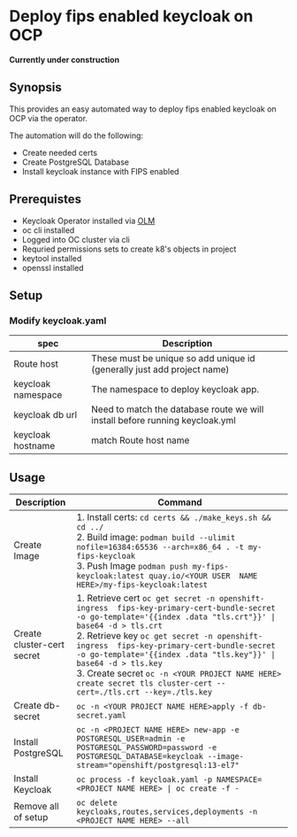 # Deploy fips enabled keycloak on OCP
**Currently under construction**

## Synopsis
This provides an easy automated way to deploy fips enabled keycloak on OCP via the operator.

The automation will do the following:
- Create needed certs
- Create PostgreSQL Database
- Install keycloak instance with FIPS enabled


## Prerequistes

- Keycloak Operator installed via [OLM](https://www.keycloak.org/operator/installation)
- oc cli installed
- Logged into OC cluster via cli
- Requried permissions sets to create k8's objects in project
- keytool installed
- openssl installed

## Setup
### Modify keycloak.yaml

| spec | Description |
| --- | --- |
| Route host | These must be unique so add unique id (generally just add project name)
| keycloak namespace | The namespace to deploy keycloak app.
| keycloak db url | Need to match the database route we will install before running keycloak.yml
| keycloak hostname | match Route host name

## Usage
| Description | Command |
| ----------- | ------- |
Create Image  | 1. Install certs: `cd certs && ./make_keys.sh && cd ../` <br> 2. Build image: `podman build --ulimit nofile=16384:65536 --arch=x86_64 . -t my-fips-keycloak` <br> 3. Push Image `podman push my-fips-keycloak:latest quay.io/<YOUR USER  NAME HERE>/my-fips-keycloak:latest`
Create cluster-cert secret  | 1. Retrieve cert `oc get secret -n openshift-ingress  fips-key-primary-cert-bundle-secret -o go-template='{{index .data "tls.crt"}}' \| base64 -d > tls.crt` <br> 2. Retrieve key `oc get secret -n openshift-ingress  fips-key-primary-cert-bundle-secret -o go-template='{{index .data "tls.key"}}' \| base64 -d > tls.key` <br> 3. Create secret `oc -n <YOUR PROJECT NAME HERE> create secret tls cluster-cert --cert=./tls.crt --key=./tls.key`
Create db-secret | `oc -n <YOUR PROJECT NAME HERE>apply -f db-secret.yaml`
Install PostgreSQL | `oc -n <PROJECT NAME HERE> new-app -e POSTGRESQL_USER=admin -e POSTGRESQL_PASSWORD=password -e POSTGRESQL_DATABASE=keycloak --image-stream="openshift/postgresql:13-el7"`   
Install Keycloak  | `oc process -f keycloak.yaml -p NAMESPACE=<PROJECT NAME HERE> \| oc create -f -`
Remove all of setup | `oc delete keycloaks,routes,services,deployments -n <PROJECT NAME HERE> --all`